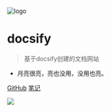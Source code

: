 <!-- _coverpage.md -->

# 

<!-- _coverpage.md -->

![logo](https://docsify.js.org/_media/icon.svg)

# docsify <small></small>

> 基于docsify创建的文档网站

- 月亮很亮，亮也没用，没用也亮。

[GitHub](https://github.com/docsifyjs/docsify/)
[笔记](https://notes.darkmoon.top/#/md/)

![](https://pictures.darkmoon.top/imgs/202308110937334.png)